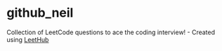 # github_neil
Collection of LeetCode questions to ace the coding interview! - Created using [LeetHub](https://github.com/QasimWani/LeetHub)
